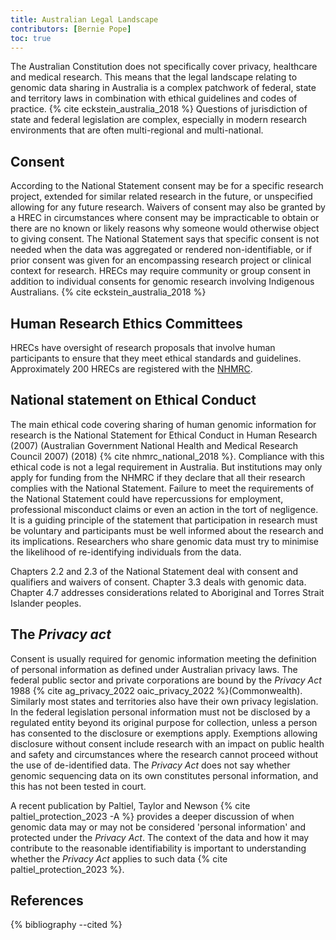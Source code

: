 ```yaml
---
title: Australian Legal Landscape
contributors: [Bernie Pope]
toc: true
---
```


The Australian Constitution does not specifically cover privacy, healthcare and medical research. This means that the legal landscape relating to genomic data sharing in Australia is a complex patchwork of federal, state and territory laws in combination with ethical guidelines and codes of practice. {% cite eckstein_australia_2018 %} Questions of jurisdiction of state and federal legislation are complex, especially in modern research environments that are often multi-regional and multi-national.

## Consent

According to the National Statement consent may be for a specific research project, extended for similar related research in the future, or unspecified allowing for any future research. Waivers of consent may also be granted by a HREC in circumstances where consent may be impracticable to obtain or there are no known or likely reasons why someone would otherwise object to giving consent. The National Statement says that specific consent is not needed when the data was aggregated or rendered non-identifiable, or if prior consent was given for an encompassing research project or clinical context for research. HRECs may require community or group consent in addition to individual consents for genomic research involving Indigenous Australians. {% cite eckstein_australia_2018 %}

## Human Research Ethics Committees

HRECs have oversight of research proposals that involve human participants to ensure that they meet ethical standards and guidelines. Approximately 200 HRECs are registered with the [NHMRC](https://www.nhmrc.gov.au/research-policy/ethics/human-research-ethics-committees). 

## National statement on Ethical Conduct

The main ethical code covering sharing of human genomic information for research is the National Statement for Ethical Conduct in Human Research (2007) (Australian Government National Health and Medical Research Council 2007) (2018) {% cite nhmrc_national_2018 %}. Compliance with this ethical code is not a legal requirement in Australia. But institutions may only apply for funding from the NHMRC if they declare that all their research complies with the National Statement. Failure to meet the requirements of the National Statement could have repercussions for employment, professional misconduct claims or even an action in the tort of negligence. It is a guiding principle of the statement that participation in research must be voluntary and participants must be well informed about the research and its implications. Researchers who share genomic data must try to minimise the likelihood of re-identifying individuals from the data.

Chapters 2.2 and 2.3 of the National Statement deal with consent and qualifiers and waivers of consent. Chapter 3.3 deals with genomic data. Chapter 4.7 addresses considerations related to Aboriginal and Torres Strait Islander peoples.

## The *Privacy act*

Consent is usually required for genomic information meeting the definition of personal information as defined under Australian privacy laws. The federal public sector and private corporations are bound by the *Privacy Act* 1988 {% cite ag_privacy_2022 oaic_privacy_2022 %}(Commonwealth). Similarly most states and territories also have their own privacy legislation. In the federal legislation personal information must not be disclosed by a regulated entity beyond its original purpose for collection, unless a person has consented to the disclosure or exemptions apply. Exemptions allowing disclosure without consent include research with an impact on public health and safety and circumstances where the research cannot proceed without the use of de-identified data. The *Privacy Act* does not say whether genomic sequencing data on its own constitutes personal information, and this has not been tested in court. 

A recent publication by Paltiel, Taylor and Newson {% cite paltiel_protection_2023 -A %} provides a deeper discussion of when genomic data may or may not be considered 'personal information' and protected under the *Privacy Act*. The context of the data and how it may contribute to the reasonable identifiability is important to understanding whether the *Privacy Act* applies to such data {% cite paltiel_protection_2023 %}.

## References

{% bibliography --cited %}
